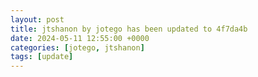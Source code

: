 ```yaml
---
layout: post
title: jtshanon by jotego has been updated to 4f7da4b
date: 2024-05-11 12:55:00 +0000
categories: [jotego, jtshanon]
tags: [update]
---
```


